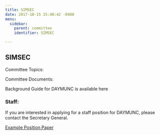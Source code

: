```yaml
---
title: SIMSEC
date: 2017-10-15 15:48:42 -0400
menu:
  sidebar:
    parent: committee
    identifier: SIMSEC

---
```

## SIMSEC

Committee Topics:

Committee Documents:

Background Guide for DAYMUNC is available here

### Staff:

If you are interested in applying for a staff position for DAYMUNC, please contact the Secretary General.

[Example Position Paper](/resources/rules_of_procedure.pdf)